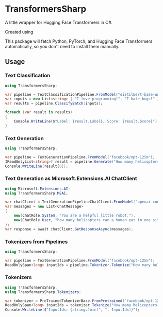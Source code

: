 # TransformersSharp

A little wrapper for Hugging Face Transformers in C#.

Created using 

This package will fetch Python, PyTorch, and Hugging Face Transformers automatically, so you don't need to install them manually.


## Usage

### Text Classification


```csharp
using TransformersSharp;

var pipeline = TextClassificationPipeline.FromModel("distilbert-base-uncased-finetuned-sst-2-english");
var inputs = new List<string> { "I love programming!", "I hate bugs!" };
var results = pipeline.ClassifyBatch(inputs);

foreach (var result in results)
{
	Console.WriteLine($"Label: {result.Label}, Score: {result.Score}");
}
```

### Text Generation

```csharp
using TransformersSharp;

var pipeline = TextGenerationPipeline.FromModel("facebook/opt-125m");
IReadOnlyList<string>? result = pipeline.Generate("How many helicopters can a human eat in one sitting?");
Console.WriteLine(result[0]);
```

### Text Generation as Microsoft.Extensions.AI ChatClient

```csharp
using Microsoft.Extensions.AI;
using TransformersSharp.MEAI;

var chatClient = TextGenerationPipelineChatClient.FromModel("openai-community/gpt2", TorchDtype.BFloat16);
var messages = new List<ChatMessage>
{
    new(ChatRole.System, "You are a helpful little robot."),
    new(ChatRole.User, "how many helicopters can a human eat in one sitting?!")
};
var response = await chatClient.GetResponseAsync(messages);
```

### Tokenizers from Pipelines

```csharp
using TransformersSharp;

var pipeline = TextGenerationPipeline.FromModel("facebook/opt-125m");
ReadOnlySpan<long> inputIds = pipeline.Tokenizer.Tokenize("How many helicopters can a human eat in one sitting?");
```

### Tokenizers

```csharp
using TransformersSharp;
using TransformersSharp.Tokenizers;

var tokenizer = PreTrainedTokenizerBase.FromPretrained("facebook/opt-125m");
ReadOnlySpan<long> inputIds = tokenizer.Tokenize("How many helicopters can a human eat in one sitting?");
Console.WriteLine($"InputIds: {string.Join(", ", InputIds)}");
```

